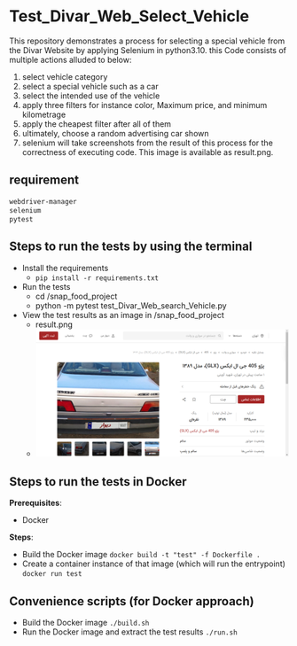 # Test_Divar_Web_Select_Vehicle

This repository demonstrates a process for selecting a special vehicle from the Divar Website by applying Selenium in python3.10.
this Code consists of multiple actions alluded to below:
1) select vehicle category
2) select a special vehicle such as a car
3) select the intended use of the vehicle
4) apply three filters for instance color, Maximum price, and minimum kilometrage
5) apply the cheapest filter after all of them
6) ultimately, choose a random advertising car shown
7) selenium will take screenshots from the result of this process for the correctness of executing code. This image is available as result.png.

## requirement
    webdriver-manager
    selenium 
    pytest
    
## Steps to run the tests by using the terminal 

- Install the requirements
  -    `pip install -r requirements.txt`
- Run the tests
  -    cd /snap_food_project
  -    python -m pytest test_Divar_Web_search_Vehicle.py
- View the test results as an image in /snap_food_project
  -    result.png
    - ![Image Alt Text](result.png)

## Steps to run the tests in Docker

**Prerequisites**:

- Docker

**Steps**:

- Build the Docker image
        `docker build -t "test" -f Dockerfile .`
- Create a container instance of that image (which will run the entrypoint)
        `docker run test`

## Convenience scripts (for Docker approach)

- Build the Docker image
        `./build.sh`
- Run the Docker image and extract the test results
        `./run.sh`
